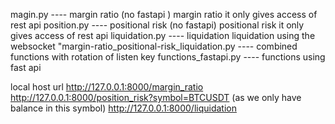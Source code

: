 magin.py ---- margin ratio (no fastapi )
margin ratio it only gives access of rest api 
position.py ---- positional risk (no fastapi)
positional risk it only gives access of rest api 
liquidation.py ---- liquidation 
liquidation using the websocket 
"margin-ratio_positional-risk_liquidation.py ---- combined functions with rotation of listen key 
functions_fastapi.py ---- functions using fast api 

local host url 
http://127.0.0.1:8000/margin_ratio
http://127.0.0.1:8000/position_risk?symbol=BTCUSDT 
(as we only have balance in this symbol)
http://127.0.0.1:8000/liquidation
